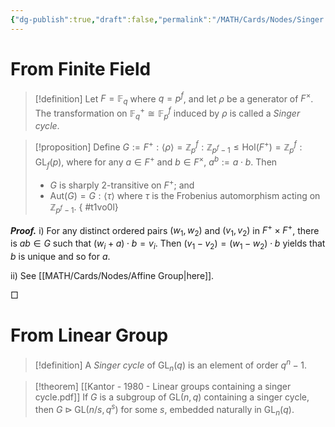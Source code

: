 ```yaml
---
{"dg-publish":true,"draft":false,"permalink":"/MATH/Cards/Nodes/Singer Cycle/","dgPassFrontmatter":true}
---
```



# From Finite Field

> [!definition]
> Let $F=\mathbb{F}_q$ where $q=p^f$, and let $\rho$ be a generator of $F^\times$. The transformation on $\mathbb{F}_q^+\cong \mathbb{F}_p^f$ induced by $\rho$ is called a *Singer cycle*.

> [!proposition]
> Define $G:=F^+{:}\left\langle\rho\right\rangle=\mathbb{Z}_p^f{:}\mathbb{Z}_{p^f-1}\leqslant \mathrm{Hol}(F^+)=\mathbb{Z}_p^f{:}\mathrm{GL}_f(p)$, where for any $a\in F^+$ and $b\in F^\times$, $a^b:=a\cdot b$. Then 
> - $G$ is sharply $2$-transitive on $F^+$; and
> - $\mathrm{Aut}(G)=G{:}\left\langle\tau\right\rangle$ where $\tau$ is the Frobenius automorphism acting on $\mathbb{Z}_{p^f-1}$.
{ #t1vo0l}


**_Proof._**
i) For any distinct ordered pairs $(w_1,w_2)$ and $(v_1,v_2)$ in $F^+\times F^+$, there is $ab\in G$ such that $(w_i+a)\cdot b=v_i$. Then $(v_1-v_2)=(w_1-w_2)\cdot b$ yields that $b$ is unique and so for $a$.

ii) See [[MATH/Cards/Nodes/Affine Group\|here]]. 

<p align="left">□</p>

# From Linear Group

> [!definition]
> A *Singer cycle* of $\mathrm{GL}_n(q)$ is an element of order $q^n-1$.

> [!theorem] [[Kantor - 1980 - Linear groups containing a singer cycle.pdf]]
> If $G$ is a subgroup of $\mathrm{GL}(n,q)$ containing a singer cycle, then $G\rhd\mathrm{GL}(n/s,q^s)$ for some $s$, embedded naturally in $\mathrm{GL}_n(q)$.

